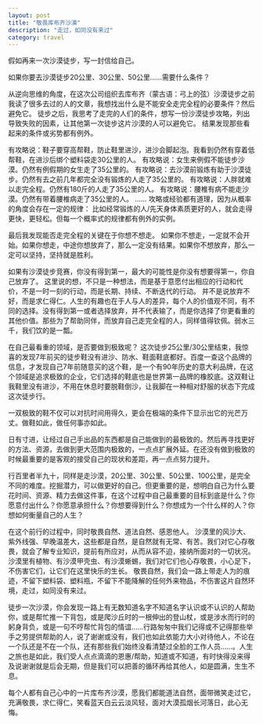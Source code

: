 ```yaml
---
layout: post
title: "敬畏库布齐沙漠"
description: "走过，如同没有来过"
category: travel
---
```


假如再来一次沙漠徒步，写一封信给自己。

如果你要去沙漠徒步20公里、30公里、50公里......需要什么条件？

从逆向思维的角度，在这次公司组织去库布齐（蒙古语：弓上的弦）沙漠徒步之前我读了很多去过的人的文章，我想找出什么是不能安全走完全程的必要条件？然后避免它。
徒步之后，我思考了走完的人们的条件，想写一份沙漠徒步攻略，列出导致失败的因素，让其他第一次徒步这片沙漠的人可以避免它。
结果发现那些看起来的条件或劣势都有例外。

有攻略说：鞋子要穿高帮鞋，防止鞋里进沙，进沙会脚起泡。我看到仍然有穿着低帮鞋，在进沙后绑个塑料袋走30公里的人。
有攻略说：女生来例假不能徒步沙漠。仍然有例假期的女生走了35公里的。
有攻略说：去沙漠前锻炼有助于沙漠徒步。仍然有去之前几年都完全没有锻炼的人走了35公里的。
有攻略说：人胖就难以走完全程。仍然有180斤的人走了35公里的人。
有攻略说：腰椎有病不能走沙漠。仍然有带着腰椎病走了35公里的人。
......
攻略或经验都有道理，因为从概率的角度会存在一定的规律： 比如经常锻炼的人/先天身体素质更好的人，就会走得更快，更轻松。但每一个概率式的规律都有例外的实例。

最后我发现能否走完全程的关键在于你想不想走。
如果你不想走，一定就不会开始。如果你想走，中途你想放弃了，那么一定没有结果。如果你不想放弃，那么一定可以坚持，坚持就是胜利。

如果有沙漠徒步竞赛，你没有得到第一，最大的可能性是你没有想要得第一，你自己放弃了。
这里说的想，不只是一种想法，而是基于意愿付出相应的行动和代价，不是一时一刻的行动，而是长期、持续、不断迭代的行动。
并不是说放弃不好，而是求仁得仁。人生的有趣也在于人与人的差异，每个人的价值观不同，有不同的选择。没有得到第一或者选择放弃，并不代表输了，而是你选择了你更看重的其他价值。那些为了帮助同伴，而放弃自己走完全程的人，同样值得钦佩。弱水三千，我们饮的是一瓢。

在自己最看重的领域，是否要做到极致呢？
这次徒步25公里/30公里结束，我惊喜的发现7年前买的徒步鞋没有进沙、防水、鞋面鞋底都好。百度一查这个品牌的信息，才发现自己7年前随意买的这个鞋，是一个有90年历史的意大利品牌，在这个领域是追求极致的企业，它们选择的鞋底也是世界第一品牌的橡胶底。这双鞋让我鞋里没有进沙，不用在休息时要脱鞋倒沙，让我脚在一种相对舒服的状态下完成这次徒步行。

一双极致的鞋不仅可以对抗时间用得久，更会在极端的条件下显示出它的光芒万丈。做鞋如此，做任何事亦如此。

日有寸进，让经过自己手出品的东西都是自己能做到的最极致的。然后再寻找更好的方法、资源，去做到更大范围内极致的，一点点扩展外延。在还没有做到极致的时候最重要的是客观的接受自己的现状和差距，再一点点努力提升。

行百里者半九十，同样是走沙漠，20公里、30公里、50公里、100公里，是完全不同的难度。挖掘潜力，可以做更好的自己。但更重要的是，想明白自己为什么要花时间、资源、精力去做这件事，在这个过程中自己最重要的目标到底是什么？你愿意付出什么？你愿意承担什么？你想要得到什么？你想成为一个什么样的人？你想如何衡量自己的人生？

在这个前行的过程中，同时敬畏自然、道法自然、感恩他人。
沙漠里的风沙大、紫外线强、早晚温差大，这些都是自然，是自然就有无常、有苦。我们对它心存敬畏，就会了解专业知识，提前有所应对，从而从容不迫，接纳所面对的一切状况。
沙漠里有植物、有沙漠甲壳虫、有沙漠蜥蜴，我们对它们也心存敬畏，小心足下，不伤害它们，让它们在这里快乐的生长。
敬畏自然，我们会一路上带走人为的痕迹，不留下塑料袋、塑料瓶，不留下不能降解的任何外来物品，不伤害这片自然环境，走过，如同没有来过。

徒步一次沙漠，你会发现一路上有无数知道名字不知道名字认识或不认识的人帮助你，或是帮忙推一下背包，或是爬沙丘时的一根伸出的登山杖，或是涉水而行时的躬身背负，或是一句不哼帮忙背包的情谊……行路匆匆中我们记得或不记得那些举手之劳提供帮助的人，说了谢谢或没有，我们也如此依能力大小对待他人，不论在一个队还是不在一个队，还有那些我们始终没看清楚过全脸的工作人员……。人生之旅也是如此，我们受人点点滴滴的恩惠/帮助，知道或不知道，有时快得没来得及说谢谢就是后会无期，但是我们可以把善的循环再给其他人，如是圆满，生生不息。

每个人都有自己心中的一片库布齐沙漠，愿我们都能道法自然，面带微笑走过它，充满敬畏，求仁得仁，笑看蓝天白云云淡风轻，面对大漠孤烟长河落日，此心无悔。
